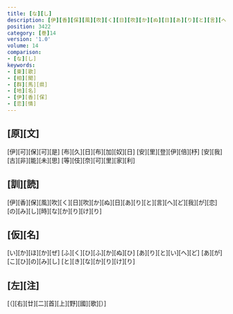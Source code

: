 ```yaml
---
title: [な][し]
description: [伊][香][保][風][吹][く][日][吹][か][ぬ][日][あ][り][と][言][へ][ど][我][が][恋][の][み][し][時][な][か][り][け][り]
position: 3422
category: [巻]14
version: '1.0'
volume: 14
comparison:
- [な][し]
keywords:
- [東][歌]
- [相][聞]
- [群][馬][県]
- [地][名]
- [伊][香][保]
- [恋][情]
---
```


## [原][文]

[伊][可][保][可][是] [布][久][日][布][加][奴][日] [安][里][登][伊][倍][杼] [安][我][古][非][能][未][思] [等][伎][奈][可][里][家][利]

## [訓][読]

[伊][香][保][風][吹][く][日][吹][か][ぬ][日][あ][り][と][言][へ][ど][我][が][恋][の][み][し][時][な][か][り][け][り]

## [仮][名]

[い][か][ほ][か][ぜ] [ふ][く][ひ][ふ][か][ぬ][ひ] [あ][り][と][い][へ][ど] [あ][が][こ][ひ][の][み][し] [と][き][な][か][り][け][り]

## [左][注]

[（][右][廿][二][首][上][野][國][歌][）]
